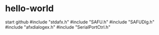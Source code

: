 # hello-world
start github
#include "stdafx.h"
#include "SAFU.h"
#include "SAFUDlg.h"
#include "afxdialogex.h"
#include "SerialPortCtrl.h"
